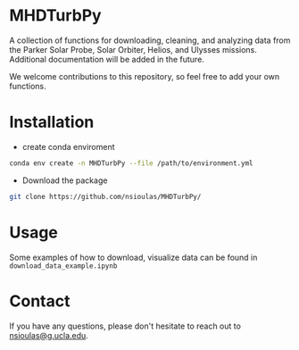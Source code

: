 # MHDTurbPy
A collection of functions for downloading, cleaning, and analyzing data from the Parker Solar Probe, Solar Orbiter, Helios, and Ulysses missions. Additional documentation will be added in the future.

 We welcome contributions to this repository, so feel free to add your own functions.



# Installation
  - create conda enviroment
  
```bash
conda env create -n MHDTurbPy --file /path/to/environment.yml
```

 - Download the package
``` bash
git clone https://github.com/nsioulas/MHDTurbPy/
```

# Usage

Some examples of how to download, visualize data can be found in ```download_data_example.ipynb```

# Contact
If you have any questions, please don't hesitate to reach out to nsioulas@g.ucla.edu.
